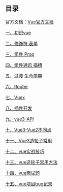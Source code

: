 ## 目录官方文档：[Vue官方文档](https://cn.vuejs.org/v2/guide/)[一、初识vue](vue-01%20初识vue.md)[二、修饰符 表单](vue-02%20修饰符%20表单.md)[三、组件 Prop](vue-03%20组件%20Prop.md)[四、组件通讯 插槽](vue-04%20组件通讯%20插槽.md)[五、过渡 生命周期](vue-05%20过渡%20生命周期.md)[六、Router](vue-06%20Router.md)[七、Vuex](vue-07%20Vuex.md)[八、插件开发](vue-08%20插件开发.md)[九、vue3-API](vue3-API.md)[十、Vue3-Vue2不同点](Vue3-Vue2不同点.md)[十一、Vue3造轮子常用](Vue3造轮子常用.md)[十二、vue实战技巧](vue实战技巧.md)[十三、vue造轮子常用方法](vue造轮子常用方法.md)[十四、vue面试题](vue面试题.md)[十五、vue项目bug记录](vue项目bug记录.md)
